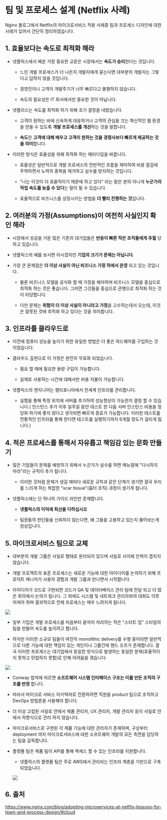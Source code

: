 # 팀 및 프로세스 설계 (Netflix 사례)
Nginx 블로그에서 Netflix의 마이크로서비스 적용 사례중 팀과 프로세스 디자인에 대한 사례가 있어서 간단히 정리하였습니다.



## 1. 효율보다는 속도로 최적화 해라
* 넷플릭스에서 배운 가장 중요한 교훈은 시장에서는 **속도가 승리**한다는 것입니다.

  * 느린 개발 프로세스가 더 나은지 개발자에게 묻는다면 대부분의 개발자는 그렇다고 답하지 않을 것입니다.

  * 경영진이나 고객이 개발주기가 너무 빠르다고 불평하지 않습니다.

  * 속도의 필요성은 IT 회사에서만 중요한 것이 아닙니다.


* 넷플리스는 속도를 최적화 하기 위해 조기 결정을 내렸습니다.

  * 고객이 원하는 바에 신속하게 대응하거나 고객의 관심을 끄는 혁신적인 웹 환경을 만들 수 있도록 **개발 프로세스를 개선**하는 것을 말합니다.

  * **속도**란 **고객에 대해 배우고 고객이 원하는 것을 경쟁사보다 빠르게 제공하는 것을 의미**합니다.


* 이러한 방식은 효율성을 위해 최적화 하는 패러다임을 바꿉니다.
  * 효율성은 일반적으로 개발 프로세스의 전반적인 흐름을 제어하여 비용 절감에 주력하면서 노력의 중복을 제거하고 실수를 방지하는 것입니다.

  * "나는 이것이 더 효율적이기 때문에 하고 있다" 라는 말은 본의 아니게 **누군가의 작업 속도를 늦출 수 있다**는 말이 될 수 있습니다.

  * 효율적으로 비즈니스를 성장시키는 방법을 **더 빨리 진행하는 것**입니다.

## 2. 여러분의 가정(Assumptions)이 여전히 사실인지 확인 해라
* 시장에서 성공을 거둔 많은 기존의 대기업들은 **반응이 빠른 작은 조직들에게 추월** 당하고 있습니다.
* 넷플릭스의 예를 보시면 아시겠지만 **기업의 크기가 문제는 아닙니다**.
* 가장 큰 문제점은 **더 이상 사실이 아닌 비즈니스 가정 하에서 운영** 되고 있는 것입니다.

  * 물론 비즈니스 모델을 공식화 할 때 가정을 해야하며 비즈니스 모델을 중심으로 최적화 하는 것은 좋습니다. 그러면 그것들을 중심으로 관행으로 최적화 하는 것이 타당합니다.

  * 다만 문제는 **위험이 더 이상 사실이 아니라고 가정**을 고수하는데서 오는데, 이것은 잘못된 것에 최적화 하고 있다는 것을 의미합니다. 

## 3. 인프라를 클라우드로
* 이전에 컴퓨터 성능을 높이기 위한 유일한 방법은 더 좋은 하드웨어를 구입하는 것이었습니다.

* 클라우드 출현으로 이 가정은 완전히 무효화 되었습니다.
  * 필요 할 때에 필요한 용량 구입이 가능합니다.

  * 실제로 사용하는 시간에 대해서만 비용 지불이 가능합니다.

* 넷플릭스의 엔지니어는 캘리포니아에서 전세계 인프라를 관리합니다.
  * 실험을 통해 특정 위치에 서버를 추가하여 성능향상이 가능한지 결정 할 수 있습니다.( 인스턴스 추가 이후 일주일 동안 테스트 한 다음 서버 인스턴스 비용을 정당화 하기에 좋지 않다고 생각되면 빠르게 종료가 가능합니다. 이러한 테스트를 전통적인 인프라를 통해 한다면 테스트를 실행하기까지 6개월 정도가 걸리게 됩니다.)

## 4. 적은 프로세스를 통해서 자유롭고 책임감 있는 문화 만들기
* 많은 기업들이 문제를 예방하기 위해서 누군가가 실수를 하면 메뉴얼에 "다시하지 마라"라는 규칙이 추가 됩니다.
  * 이러한 것처럼 문제가 생길 때마다 새로운 규칙과 같은 단계가 생기면 결국 우리를 느리게 하는 복잡한 "scar tissue"(흉터 조직) 과정이 생기게 됩니다.


* 넷플릭스에는 단 하나의 가이드 라인만 존재합니다.
  * **넷플릭스의 이익에 최선을 다하십시오**

  * 팀원들의 판단들을 신뢰하지 않는다면, 왜 그들을 고용하고 있는지 물어보는게 정상입니다.

## 5. 마이크로서비스 팀으로 교체
* 대부분의 개발 그룹은 사일로 형태로 분리되어 있으며 사일로 사이에 인력이 겹치지 않습니다.

* 개발 프로젝트의 표준 프로세스는 새로운 기능에 대한 아이디어를 논의하기 위해 프로덕트 매니저가 사용자 경험과 개발 그룹과 만나면서 시작합니다.

* 아이디어가 코드로 구현되면 코드가 QA 및 데이터베이스 관리 팀에 전달 되고 더 많은 회의에서 논의가 됩니다. 그 외에도 시스템 및 네트워크 관리자와의 대화도 이루어져야 하며 결과적으로 전체 프로세스는 매우 느려지게 됩니다.

![](https://cdn.wp.nginx.com/wp-content/uploads/2015/03/silos-base.png)


* 일부 기업은 개발 프로세스를 처음부터 끝까지 처리하는 작은 "스타트 업" 스타일의 팀을 만들어 속도를 높이려고 합니다.

* 하지만 이러한 소규모 팀들이 여전히 monolithic delivery를 수행 중이라면 일반적으로 다른 기능에 대한 책임이 있는 개인이나 그룹간에 핸드 오프가 존재합니다. 결국 이러한 프로세스는 대기업에서 동일한 방식으로 발생하는 동일한 문제(효율적이지 못하고 민첩하지 못함)로 인해 어려움을 겪습니다.

![](https://cdn-1.wp.nginx.com/wp-content/uploads/2015/03/silos-monolith1.png)

* Conway 법칙에 따르면 **소프트웨어 시스템 인터페이스 구조는 이를 만든 조직의 구조를 반영** 합니다.

* 따라서 마이크로 서비스 아키텍처로 전환하려면 직원을 product 팀으로 조직하고 DevOps 방법론을 사용해야 합니다.

* 더 이상 고립된 사일로 안에서 제품 관리자, UX 관리자, 개발 관리자 등이 사일로 안에서 하향식으로 관리 하지 않습니다.

* 마이크로서비스로 구현된 각 제품 기능에 대한 관리자가 존재하며, 구상부터 deployment 까지 마이크로서비스에 대한 소프트웨어 개발의 모든 측면을 담당하는 팀을 감독합니다.

* 플랫폼 팀은 제품 팀이 API를 통해 액세스 할 수 있는 인프라를 지원합니다.
  * 넷플릭스의 플랫폼 팀은 주로 AWS에서 관리되는 인프라 계층을 기반으로 구축 되었습니다.


  ![](https://cdn-1.wp.nginx.com/wp-content/uploads/2015/03/silos-microservices1.png)

## 6. 출처
https://www.nginx.com/blog/adopting-microservices-at-netflix-lessons-for-team-and-process-design/#cloud

